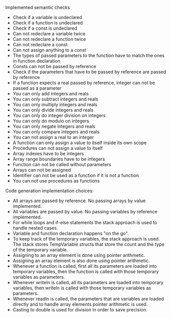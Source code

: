 Implemented semantic checks

- Check if a variable is undeclared
- Check if a function is undeclared
- Check if a const is undeclared
- Can not redeclare a variable twice
- Can not redeclare a function twice
- Can not redeclare a const
- Can not assign anything to a const
- The types of passed parameters to the function have to match the ones in function declaration
- Consts can not be passed by reference
- Check if the parameters that have to be passed by reference are passed by reference
- If a function expects a real passed by reference, integer can not be passed as a parameter
- You can only add integers and reals
- You can only subtract integers and reals
- You can only multiply integers and reals
- You can only divide integers and reals
- You can only do integer division on integers
- You can only do modulo on integers
- You can only negate integers and reals
- You can only compare integers and reals
- You can not assign a real to an integer
- A function can only assign a value to itself inside its own scope
- Procedures can not assign a value to itself
- Array indexes have to be integers
- Array range boundaries have to be integers
- Function can not be called without parameters
- Arrays can not be assigned
- Identifier can not be used as a function if it is not a function
- You can not use procedures as functions

Code generation implementation choices:

- All arrays are passed by reference. No passing arrays by value implemented.
- All variables are passed by value. No passing variables by reference implemented.
- For while loops and if-else statements the stack approach is used to handle nested cases.
- Variable and function declaration happens "on the go".
- To keep track of the temporary variables, the stack approach is used. The stack stores TempVariable structs that store the count and the type of the temporary variable.
- Assigning to an array element is done using pointer arithmetic.
- Assigning an array element is also done using pointer arithmetic.
- Whenever a function is called, first all its parameters are loaded into temporary variables, then the function is called with those temporary variables as parameters.
- Whenever writeln is called, all its parameters are loaded into temporary variables, then writeln is called with those temporary variables as parameters.
- Whenever readln is called, the parameters that are variables are loaded directly and to handle array elements pointer arithmetic is used.
- Casting to double is used for division in order to save precision.
